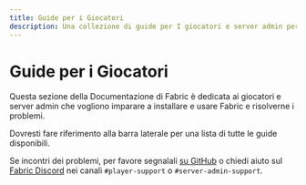 ```yaml
---
title: Guide per i Giocatori
description: Una collezione di guide per I giocatori e server admin per l'installazione e l'utilizzo di Fabric.
---
```


# Guide per i Giocatori

Questa sezione della Documentazione di Fabric è dedicata ai giocatori e server admin che vogliono imparare a installare e usare Fabric e risolverne i problemi.

Dovresti fare riferimento alla barra laterale per una lista di tutte le guide disponibili.

Se incontri dei problemi, per favore segnalali [su GitHub](https://github.com/FabricMC/fabric-docs) o chiedi aiuto sul [Fabric Discord](https://discord.gg/v6v4pMv) nei canali `#player-support` o `#server-admin-support`.
